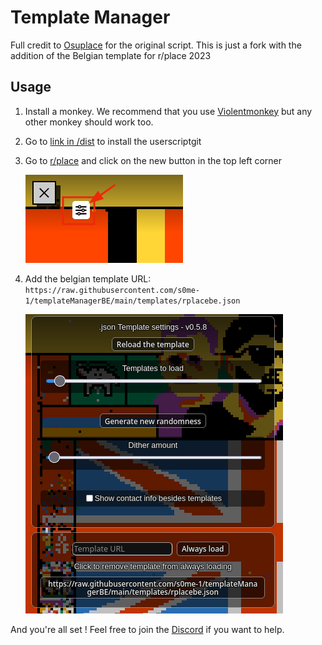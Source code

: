 # Template Manager
Full credit to [Osuplace](https://github.com/osuplace) for the original script. This is just a fork with the addition of the Belgian template for r/place 2023

## Usage
 1. Install a monkey. We recommend that you use [Violentmonkey](https://violentmonkey.github.io/get-it/) but any other monkey should work too.
 2. Go to [link in /dist](https://github.com/osuplace/templateManager/raw/main/dist/templateManager.user.js) to install the userscriptgit
 3. Go to [r/place](https://www.reddit.com/r/place/) and click on the new button in the top left corner

    ![image](https://raw.githubusercontent.com/s0me-1/templateManagerBE/main/tutorial/button.png)

 4. Add the belgian template URL: `https://raw.githubusercontent.com/s0me-1/templateManagerBE/main/templates/rplacebe.json`

    ![image](https://raw.githubusercontent.com/s0me-1/templateManagerBE/main/tutorial/settings.png)

And you're all set ! Feel free to join the [Discord](https://discord.gg/Belgium) if you want to help.
